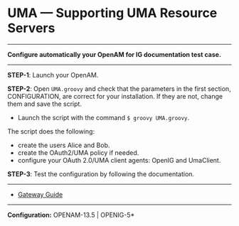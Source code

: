 UMA — Supporting UMA Resource Servers
======
----------

**Configure automatically your OpenAM for IG documentation test case.**

----------
**STEP-1**: Launch your OpenAM.

**STEP-2**: Open `UMA.groovy` and check that the parameters in the first section, CONFIGURATION, are correct for
your installation. If they are not, change them and save the script.
- Launch the script with the command `$ groovy UMA.groovy`.

The script does the following:
- create the users Alice and Bob.
- create the OAuth2/UMA policy if needed.
- configure your OAuth 2.0/UMA client agents: OpenIG and UmaClient.

**STEP-3**: Test the configuration by following the documentation.

----------
* [Gateway Guide](https://backstage.forgerock.com/docs/openig/5.0/gateway-guide#chap-uma)
----------

**Configuration:** OPENAM-13.5 | OPENIG-5*
